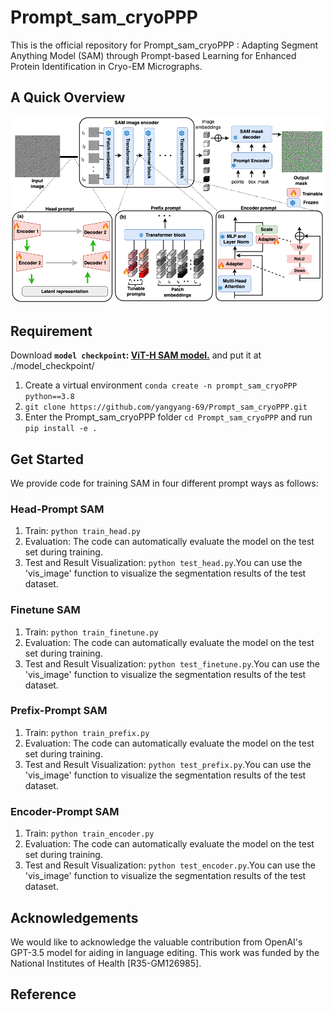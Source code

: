 # Prompt_sam_cryoPPP

This is the official repository for Prompt_sam_cryoPPP : Adapting Segment Anything Model (SAM) through Prompt-based Learning for Enhanced Protein Identification in Cryo-EM Micrographs.

## A Quick Overview

![image](./image/image.png)



## Requirement

Download **`model checkpoint`: [ViT-H SAM model.](https://dl.fbaipublicfiles.com/segment_anything/sam_vit_h_4b8939.pth)** and put it at ./model_checkpoint/

1. Create a virtual environment `conda create -n prompt_sam_cryoPPP python==3.8`
2. `git clone https://github.com/yangyang-69/Prompt_sam_cryoPPP.git`
3. Enter the Prompt_sam_cryoPPP folder `cd Prompt_sam_cryoPPP` and run `pip install -e .`

## Get Started

We provide code for training SAM in four different prompt ways as follows:

### Head-Prompt SAM

1. Train:  `python train_head.py`
2. Evaluation: The code can automatically evaluate the model on the test set during training.
3. Test and Result Visualization: `python test_head.py`.You can use the 'vis_image' function to visualize the segmentation results of the test dataset.

### Finetune SAM

1. Train:  `python train_finetune.py`
2. Evaluation: The code can automatically evaluate the model on the test set during training.
3. Test and Result Visualization: `python test_finetune.py`.You can use the 'vis_image' function to visualize the segmentation results of the test dataset.

### Prefix-Prompt SAM

1. Train:  `python train_prefix.py`
2. Evaluation: The code can automatically evaluate the model on the test set during training.
3. Test and Result Visualization: `python test_prefix.py`.You can use the 'vis_image' function to visualize the segmentation results of the test dataset.

### Encoder-Prompt SAM

1. Train:  `python train_encoder.py`
2. Evaluation: The code can automatically evaluate the model on the test set during training.
3. Test and Result Visualization: `python test_encoder.py`.You can use the 'vis_image' function to visualize the segmentation results of the test dataset.

## Acknowledgements

We would like to acknowledge the valuable contribution from OpenAI's GPT-3.5 model for aiding in language editing. This work was funded by the National Institutes of Health [R35-GM126985].

## Reference